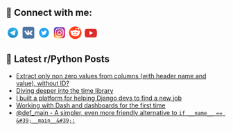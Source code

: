 ## 🔎 Connect with me:
[<img src="https://github.com/bullbesh/bullbesh/blob/main/images/Telegram.png" width="32" height="32" />](https://t.me/bullbesh)
[<img src="https://github.com/bullbesh/bullbesh/blob/main/images/VK.png" width="32" height="32" />](https://vk.com/bullbesh)
[<img src="https://github.com/bullbesh/bullbesh/blob/main/images/Twitter.png" width="32" height="32" />](https://twitter.com/bullbesh1)
[<img src="https://github.com/bullbesh/bullbesh/blob/main/images/Instagram.png" width="32" height="32" />](https://www.instagram.com/bullbesh)
[<img src="https://github.com/bullbesh/bullbesh/blob/main/images/Reddit.png" width="32" height="32" />](https://www.reddit.com/user/bullbesh)
[<img src="https://github.com/bullbesh/bullbesh/blob/main/images/YouTube.png" width="32" height="32" />](https://www.youtube.com/channel/UCtfjRs6uzgq5mfm8S06WTcg)

## 📕 Latest r/Python Posts
<!-- BLOG-POST-LIST:START -->
- [Extract only non zero values from columns &lpar;with header name and value&rpar;, without ID?](https://www.reddit.com/r/Python/comments/x3ibih/extract_only_non_zero_values_from_columns_with/)
- [Diving deeper into the time library](https://www.reddit.com/r/Python/comments/x3hcqp/diving_deeper_into_the_time_library/)
- [I built a platform for helping Django devs to find a new job](https://www.reddit.com/r/Python/comments/x3d925/i_built_a_platform_for_helping_django_devs_to/)
- [Working with Dash and dashboards for the first time](https://www.reddit.com/r/Python/comments/x3bf0c/working_with_dash_and_dashboards_for_the_first/)
- [@def_main - A simpler, even more friendly alternative to `if __name__ == &#39;__main__&#39;:`](https://www.reddit.com/r/Python/comments/x3atdr/def_main_a_simpler_even_more_friendly_alternative/)
<!-- BLOG-POST-LIST:END -->
